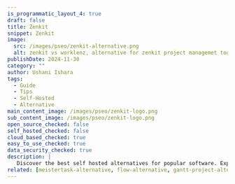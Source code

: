 ```yaml
---
is_programmatic_layout_4: true
draft: false
title: Zenkit
snippet: Zenkit
image:
  src: /images/pseo/zenkit-alternative.png
  alt: zenkit vs worklenz, alternative for zenkit project managemet tool, task management, resource management, productivity, self-hosted
publishDate: 2024-11-30
category: ""
author: Ushani Ishara
tags:
  - Guide
  - Tips
  - Self-Hosted
  - Alternative
main_content_image: /images/pseo/zenkit-logo.png
sub_content_image: /images/pseo/zenkit-logo.png
open_source_checked: false
self_hosted_checked: false
cloud_based_checked: true
easy_to_use_checked: true
data_security_checked: true
description: |
   Discover the best self hosted alternatives for popular software. Explore our comprehensive guides and find the perfect solution for your needs today.
related: [meistertask-alternative, flow-alternative, gantt-project-alternative, slack-alternative]
---
```

